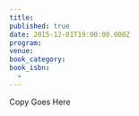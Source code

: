 ```yaml
---
title:
published: true
date: 2015-12-01T19:00:00.000Z
program:
venue:
book_category:
book_isbn:
  -
---
```

Copy Goes Here